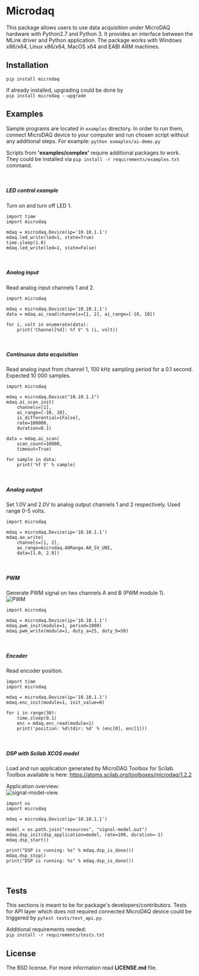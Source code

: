 # Microdaq

This package allows users to use data acquisition under MicroDAQ hardware 
with Python2.7 and Python 3. It provides an interface between the MLink driver 
and Python application. The package works with Windows x86/x64, Linux x86/x64, MacOS x64 
and EABI ARM machines.

## Installation

`pip install microdaq`

If already installed, upgrading could be done by\
`pip install microdaq --upgrade `

## Examples

Sample programs are located in `examples` directory. In order to run them,
connect MicroDAQ device to your computer and run chosen script without any 
additional steps. For example: `python exmaples/ai-demo.py`

Scripts from **'examples/complex'** require additional packages to work.\
They could be installed via `pip install -r requirements/examples.txt` command.

<br>

##### LED control example
Turn on and turn off LED 1. 

    import time
    import microdaq

    mdaq = microdaq.Device(ip='10.10.1.1')
    mdaq.led_write(led=1, state=True)
    time.sleep(1.0)
    mdaq.led_write(led=1, state=False)

<br>

##### Analog input 
Read analog input channels 1 and 2.

    import microdaq

    mdaq = microdaq.Device(ip='10.10.1.1')
    data = mdaq.ai_read(channels=[1, 2], ai_range=[-10, 10])

    for i, volt in enumerate(data):
        print('Channel[%d]: %f V' % (i, volt))

<br>

##### Continuous data acquisition
Read analog input from channel 1, 100 kHz sampling period for a 0.1 second.
Expected 10 000 samples. 

    import microdaq

    mdaq = microdaq.Device("10.10.1.1")
    mdaq.ai_scan_init(
        channels=[1], 
        ai_range=[-10, 10], 
        is_differential=[False], 
        rate=100000, 
        duration=0.1)
        
    data = mdaq.ai_scan(
        scan_count=10000, 
        timeout=True)

    for sample in data:
        print('%f V' % sample)
<br>

##### Analog output
Set 1.0V and 2.0V to analog output channels 1 and 2 respectively.
Used range 0-5 volts. 

    import microdaq

    mdaq = microdaq.Device(ip='10.10.1.1')
    mdaq.ao_write(
        channels=[1, 2],
        ao_range=microdaq.AORange.AO_5V_UNI,
        data=[1.0, 2.0])
        
<br>

##### PWM
Generate PWM signal on two channels A and B (PWM module 1).\
![PWM](https://user-images.githubusercontent.com/6242229/98869909-bf57b500-2472-11eb-8047-2876c57fb702.png)

    import microdaq

    mdaq = microdaq.Device(ip='10.10.1.1')
    mdaq.pwm_init(module=1, period=1000)
    mdaq.pwm_write(module=1, duty_a=25, duty_b=50)
    
<br>

##### Encoder
Read encoder position.

    import time
    import microdaq

    mdaq = microdaq.Device(ip='10.10.1.1')
    mdaq.enc_init(module=1, init_value=0)

    for i in range(30):
        time.sleep(0.1)
        enc = mdaq.enc_read(module=1)
        print('position: %d\tdir: %d' % (enc[0], enc[1]))

    
<br>


##### DSP with Scilab XCOS model 
Load and run application generated by MicroDAQ Toolbox for Scilab.\
Toolbox available is here: https://atoms.scilab.org/toolboxes/microdaq/1.2.2

Application overview:\
![signal-model-view](https://user-images.githubusercontent.com/6242229/98870068-02198d00-2473-11eb-9988-56724c48a123.jpg)

    import os
    import microdaq

    mdaq = microdaq.Device(ip='10.10.1.1')

    model = os.path.join("resources", "signal-model.out")
    mdaq.dsp_init(dsp_application=model, rate=100, duration=-1)
    mdaq.dsp_start()

    print("DSP is running: %s" % mdaq.dsp_is_done())
    mdaq.dsp_stop()
    print("DSP is running: %s" % mdaq.dsp_is_done())
    
<br>

## Tests
This sections is meant to be for package's developers/contributors. Tests for API
layer which does not required connected MicroDAQ device could be triggered by 
`pytest tests/test_api.py`.

Additional requirements needed:\
`pip install -r requirements/tests.txt`
    
## License

The BSD license. For more information read **LICENSE.md** file.  
